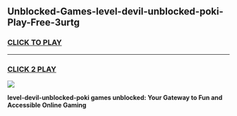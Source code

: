 
## Unblocked-Games-level-devil-unblocked-poki-Play-Free-3urtg
<h3>
<a href="https://premium76.site?title=level-devil-unblocked-poki&ref=23A">CLICK TO PLAY</a></h3>
<hr>

<h3>
<a href="https://premium76.site?title=level-devil-unblocked-poki&ref=23A">CLICK 2 PLAY</a>
  
</h3>

<a href="https://premium76.site?title=level-devil-unblocked-poki&ref=23A"><img src="https://clearcache.store/games.png"></a>


**level-devil-unblocked-poki games unblocked: Your Gateway to Fun and Accessible Online Gaming**
